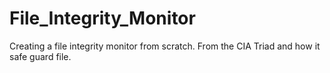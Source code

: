 # File_Integrity_Monitor
Creating a file integrity monitor from scratch. From the CIA Triad and how it safe guard file. 

